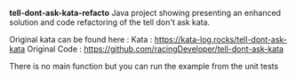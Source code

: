 <b>tell-dont-ask-kata-refacto</b>
Java project showing presenting an enhanced solution and code refactoring of the tell don't ask kata.

Original kata can be found here :
Kata : https://kata-log.rocks/tell-dont-ask-kata
Original Code : https://github.com/racingDeveloper/tell-dont-ask-kata

There is no main function but you can run the example from the unit tests
